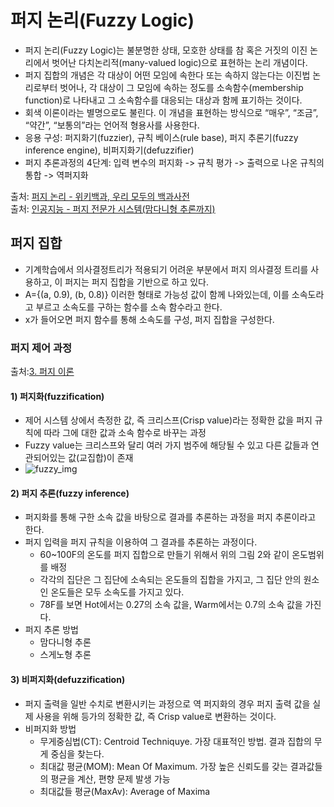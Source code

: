 # 퍼지 논리(Fuzzy Logic)
- 퍼지 논리(Fuzzy Logic)는 불분명한 상태, 모호한 상태를 참 혹은 거짓의 이진 논리에서 벗어난 다치논리적(many-valued logic)으로 표현하는 논리 개념이다.
- 퍼지 집합의 개념은 각 대상이 어떤 모임에 속한다 또는 속하지 않는다는 이진법 논리로부터 벗어나, 각 대상이 그 모임에 속하는 정도를 소속함수(membership function)로 나타내고 그 소속함수를 대응되는 대상과 함께 표기하는 것이다.
- 회색 이론이라는 별명으로도 불린다. 이 개념을 표현하는 방식으로 “매우”, “조금”, “약간”, “보통의”라는 언어적 형용사를 사용한다.
- 응용 구성: 퍼지화기(fuzzier), 규칙 베이스(rule base), 퍼지 추론기(fuzzy inference engine), 비퍼지화기(defuzzifier) <br/>
- 퍼지 추론과정의 4단계: 입력 변수의 퍼지화 -> 규칙 평가 -> 출력으로 나온 규칙의 통합 -> 역퍼지화 <br/>

출처: [퍼지 논리 - 위키백과, 우리 모두의 백과사전](https://ko.wikipedia.org/wiki/%ED%8D%BC%EC%A7%80_%EB%85%BC%EB%A6%AC) <br/>
출처: [인공지능 - 퍼지 전문가 시스템(맘다니형 추론까지)](https://velog.io/@jhlsuper/%EC%9D%B8%EA%B3%B5%EC%A7%80%EB%8A%A5-%ED%8D%BC%EC%A7%80-%EC%A0%84%EB%AC%B8%EA%B0%80-%EC%8B%9C%EC%8A%A4%ED%85%9C#%ED%8D%BC%EC%A7%80-%EC%B6%94%EB%A1%A0)


## 퍼지 집합
- 기계학습에서 의사결정트리가 적용되기 어려운 부분에서 퍼지 의사결정 트리를 사용하고, 이 퍼지는 퍼지 집합을 기반으로 하고 있다.
- A={(a, 0.9), (b, 0.8)} 이러한 형태로 가능성 값이 함께 나와있는데, 이를 소속도라고 부르고 소속도를 구하는 함수를 소속 함수라고 한다.
- x가 들어오면 퍼지 함수를 통해 소속도를 구성, 퍼지 집합을 구성한다.

### 퍼지 제어 과정
출처:[3. 퍼지 이론](https://myo-story.tistory.com/112)

#### 1) 퍼지화(fuzzification)
- 제어 시스템 상에서 측정한 값, 즉 크리스프(Crisp value)라는 정확한 값을 퍼지 규칙에 따라 그에 대한 값과 소속 함수로 바꾸는 과정
- Fuzzy value는 크리스프와 달리 여러 가지 범주에 해당될 수 있고 다른 값들과 연관되어있는 값(교집합)이 존재
- ![fuzzy_img](https://img1.daumcdn.net/thumb/R1280x0/?scode=mtistory2&fname=https%3A%2F%2Fblog.kakaocdn.net%2Fdn%2FIZmfE%2FbtqGQctmn7I%2FDv2ZNRYQy9602dMOTw98mK%2Fimg.png)

#### 2) 퍼지 추론(fuzzy inference)
- 퍼지화를 통해 구한 소속 값을 바탕으로 결과를 추론하는 과정을 퍼지 추론이라고 한다.
- 퍼지 입력을 퍼지 규칙을 이용하여 그 결과를 추론하는 과정이다.
	- 60~100F의 온도를 퍼지 집합으로 만들기 위해서 위의 그림 2와 같이 온도범위를 배정
	- 각각의 집단은 그 집단에 소속되는 온도들의 집합을 가지고, 그 집단 안의 원소인 온도들은 모두 소속도를 가지고 있다.
	- 78F를 보면 Hot에서는 0.27의 소속 값을, Warm에서는 0.7의 소속 값을 가진다.
- 퍼지 추론 방법
	- 맘다니형 추론
	- 스게노형 추론

#### 3) 비퍼지화(defuzzification)
- 퍼지 출력을 일반 수치로 변환시키는 과정으로 역 퍼지화의 경우 퍼지 출력 값을 실제 사용을 위해 등가의 정확한 값, 즉 Crisp value로 변환하는 것이다. 
- 비퍼지화 방법
	- 무게중심법(CT): Centroid Techniquye. 가장 대표적인 방법. 결과 집합의 무게 중심을 찾는다.
	- 최대값 평균(MOM): Mean Of Maximum. 가장 높은 신뢰도를 갖는 결과값들의 평균을 계산, 편향 문제 발생 가능
	- 최대값들 평균(MaxAv): Average of Maxima

